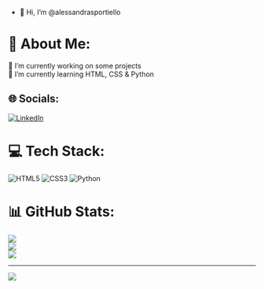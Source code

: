 - 👋 Hi, I’m @alessandrasportiello
 
# 💫 About Me:
🔭 I’m currently working on some projects<br>🌱 I’m currently learning HTML, CSS & Python<br>


## 🌐 Socials:
[![LinkedIn](https://img.shields.io/badge/LinkedIn-%230077B5.svg?logo=linkedin&logoColor=white)](https://linkedin.com/in/http://www.linkedin.com/in/alessandra-sportiello-86371b24a) 

# 💻 Tech Stack:
![HTML5](https://img.shields.io/badge/html5-%23E34F26.svg?style=for-the-badge&logo=html5&logoColor=white) ![CSS3](https://img.shields.io/badge/css3-%231572B6.svg?style=for-the-badge&logo=css3&logoColor=white) ![Python](https://img.shields.io/badge/python-3670A0?style=for-the-badge&logo=python&logoColor=ffdd54)
# 📊 GitHub Stats:
![](https://github-readme-stats.vercel.app/api?username=alessandrasportiello&theme=radical&hide_border=false&include_all_commits=false&count_private=false)<br/>
![](https://github-readme-streak-stats.herokuapp.com/?user=alessandrasportiello&theme=radical&hide_border=false)<br/>
![](https://github-readme-stats.vercel.app/api/top-langs/?username=alessandrasportiello&theme=radical&hide_border=false&include_all_commits=false&count_private=false&layout=compact)

---
[![](https://visitcount.itsvg.in/api?id=alessandrasportiello&icon=0&color=0)](https://visitcount.itsvg.in)

<!-- Proudly created with GPRM ( https://gprm.itsvg.in ) -->
